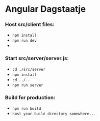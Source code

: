 # Angular Dagstaatje

### Host src/client files:

- ```npm install```
- ```npm run dev```
- 
### Start src/server/server.js:

- ```cd ./src/server```
- ```npm install```
- ```cd ../..```
- ```npm run server```

### Build for production:

- ```npm run build```
- ```host your build directory somewhere...```
